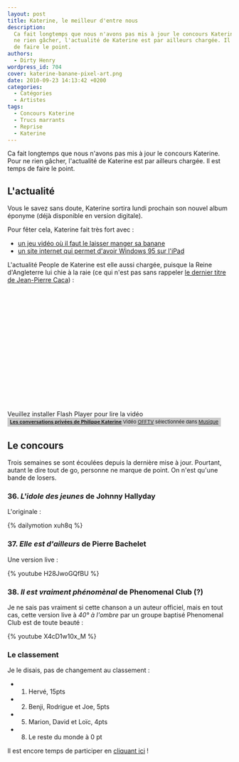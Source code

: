 ```yaml
---
layout: post
title: Katerine, le meilleur d'entre nous
description:
  Ca fait longtemps que nous n'avons pas mis à jour le concours Katerine. Pour
  ne rien gâcher, l'actualité de Katerine est par ailleurs chargée. Il est temps
  de faire le point.
authors:
  - Dirty Henry
wordpress_id: 704
cover: katerine-banane-pixel-art.png
date: 2010-09-23 14:13:42 +0200
categories:
  - Catégories
  - Artistes
tags:
  - Concours Katerine
  - Trucs marrants
  - Reprise
  - Katerine
---
```


Ca fait longtemps que nous n'avons pas mis à jour le concours Katerine. Pour ne
rien gâcher, l'actualité de Katerine est par ailleurs chargée. Il est temps de
faire le point.

## L'actualité

Vous le savez sans doute, Katerine sortira lundi prochain son nouvel album
éponyme (déjà disponible en version digitale).

Pour fêter cela, Katerine fait très fort avec :

- [un jeu vidéo où il faut le laisser manger sa banane](http://katerine.artistes.universalmusic.fr/)
- [un site internet qui permet d'avoir Windows 95 sur l'iPad](http://katerine.artistes.universalmusic.fr/KaterineOS/)

L'actualité People de Katerine est elle aussi chargée, puisque la Reine
d'Angleterre lui chie à la raie (ce qui n'est pas sans rappeler
[le dernier titre de Jean-Pierre Caca](675)) :

<div><object type="application/x-shockwave-flash" data="http://www.wat.tv/swf2/206744nIc0K115163507" width="480" height="270" id="wat_5163507"><param name="movie" value="http://www.wat.tv/swf2/206744nIc0K115163507" /><param name="allowScriptAccess" value="always" /><param name="allowFullScreen" value="true" /><embed width="480" height="270" src="http://www.wat.tv/swf2/206744nIc0K115163507"  allowscriptaccess="always" allowfullscreen="true" />Veuillez installer Flash Player pour lire la vidéo</object></div><div class="watlinks" style="width:480px;font-size:11px; background:#CCCCCC; padding:2px 0 4px 0; text-align: center;"><a target="_blank" class="waturl" href="http://www.wat.tv/video/conversations-privees-philippe-32o6r_2z78r_.html" title="Vidéo Les conversations priv&eacute;es de Philippe Katerine sur wat.tv"><strong>Les conversations privées de Philippe Katerine</strong></a> Vidéo <a class="waturl altuser" href="http://www.wat.tv/OFFTV" title="Retrouvez toutes les vidéos OFFTV sur wat.tv">OFFTV</a> sélectionnée dans <a href="http://www.wat.tv/guide/musique" class="waturl alttheme" title="Toutes les vidéos Musique sont sur wat.tv">Musique</a> </div>

## Le concours

Trois semaines se sont écoulées depuis la dernière mise à jour. Pourtant, autant
le dire tout de go, personne ne marque de point. On n'est qu'une bande de
losers.

### 36. _L'idole des jeunes_ de Johnny Hallyday

L'originale :

{% dailymotion xuh8q %}

### 37. _Elle est d'ailleurs_ de Pierre Bachelet

Une version live :

{% youtube H28JwoGQfBU %}

### 38. _Il est vraiment phénomènal_ de Phenomenal Club (?)

Je ne sais pas vraiment si cette chanson a un auteur officiel, mais en tout cas,
cette version live à _40° à l'ombre_ par un groupe baptisé Phenomenal Club est
de toute beauté :

{% youtube X4cD1w10x_M %}

### Le classement

Je le disais, pas de changement au classement :

- 1. Hervé, 15pts
- 2. Benji, Rodrigue et Joe, 5pts
- 5. Marion, David et Loïc, 4pts
- 8. Le reste du monde à 0 pt

Il est encore temps de participer en [cliquant ici](569) !
